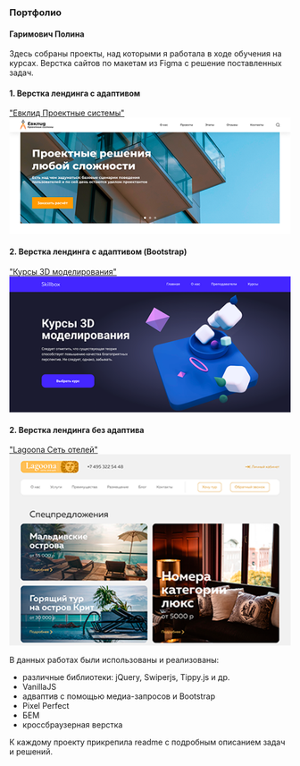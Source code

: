 ### Портфолио
#### Гаримович Полина

Здесь собраны проекты, над которыми я работала в ходе обучения на курсах. Верстка сайтов по макетам из Figma с решение поставленных задач. 



#### 1. Верстка лендинга с адаптивом 
["Евклид Проектные системы"](http://project-euclid.tmweb.ru/)
![](https://github.com/Garimovich-Polina/projects/blob/master/extra_resources/euclid.png?raw=true)

#### 2. Верстка лендинга с адаптивом (Bootstrap)
["Курсы 3D моделирования"](http://project-courses.tmweb.ru/)
![](https://github.com/Garimovich-Polina/projects/blob/master/extra_resources/courses.png?raw=true)

#### 2. Верстка лендинга без адаптива
["Lagoona Сеть отелей"](http://project-lagoona.tmweb.ru/)
![](https://github.com/Garimovich-Polina/projects/blob/master/extra_resources/lagoona.png?raw=true)

В данных работах были использованы и реализованы:  

+ различные библиотеки: jQuery, Swiperjs, Tippy.js и др.
+ VanillaJS
+ адваптив с помощью медиа-запросов и Bootstrap
+ Pixel Perfect
+ БЕМ
+ кроссбраузерная верстка


К каждому проекту прикрепила readme с подробным описанием задач и решений. 


